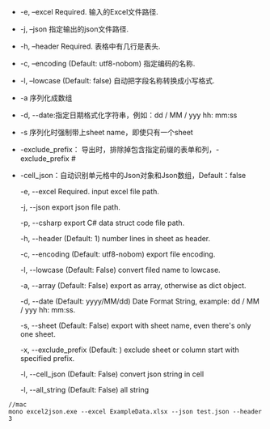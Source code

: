 - -e, –excel Required. 输入的Excel文件路径.
- -j, –json 指定输出的json文件路径.
- -h, –header Required. 表格中有几行是表头.
- -c, –encoding (Default: utf8-nobom) 指定编码的名称.
- -l, –lowcase (Default: false) 自动把字段名称转换成小写格式.
- -a 序列化成数组
- -d, --date:指定日期格式化字符串，例如：dd / MM / yyy hh: mm:ss
- -s 序列化时强制带上sheet name，即使只有一个sheet
- -exclude_prefix： 导出时，排除掉包含指定前缀的表单和列，-exclude_prefix #
- -cell_json：自动识别单元格中的Json对象和Json数组，Default：false

  -e, --excel             Required. input excel file path.

  -j, --json              export json file path.

  -p, --csharp            export C# data struct code file path.

  -h, --header            (Default: 1) number lines in sheet as header.

  -c, --encoding          (Default: utf8-nobom) export file encoding.

  -l, --lowcase           (Default: False) convert filed name to lowcase.

  -a, --array             (Default: False) export as array, otherwise as dict
                          object.

  -d, --date              (Default: yyyy/MM/dd) Date Format String, example: dd
                          / MM / yyy hh: mm:ss.

  -s, --sheet             (Default: False) export with sheet name, even there's
                          only one sheet.

  -x, --exclude_prefix    (Default: ) exclude sheet or column start with
                          specified prefix.

  -l, --cell_json         (Default: False) convert json string in cell

  -l, --all_string        (Default: False) all string
```
//mac
mono excel2json.exe --excel ExampleData.xlsx --json test.json --header 3
```